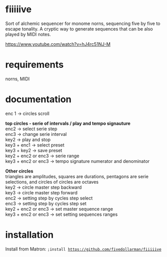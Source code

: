 # fiiiiive
Sort of alchemic sequencer for monome norns, sequencing five by five to escape tonality.
A cryptic way to generate sequences that can be also played by MIDI notes.

https://www.youtube.com/watch?v=hJ4rc51NJ-M

# requirements
norns, MIDI

# documentation
enc 1 -> circles scroll<br>

<b>top circles - serie of intervals / play and tempo signauture</b><br>
enc2 -> select serie step<br>
enc3 -> change serie interval<br>
key2 -> play and stop<br>
key3 + enc1 -> select preset<br>
key3 + key2 -> save preset<br>
key2 + enc2 or enc3 -> serie range<br>
key3 + enc2 or enc3 -> tempo signature numerator and denominator<br>

<b>Other circles</b><br>
triangles are amplitudes, squares are durations, pentagons are serie selections, and circles of circles are octaves<br>
key2 -> circle master step backward<br>
key3 -> circle master step forward<br>
enc2 -> setting step by cycles step select<br>
enc3 -> setting step by cycles step set<br>
key2 + enc2 or enc3 -> set master sequence range<br>
key3 + enc2 or enc3 -> set setting sequences ranges<br>


# installation
Install from Matron: <code>;install https://github.com/fivedollarman/fiiiiive</code>
